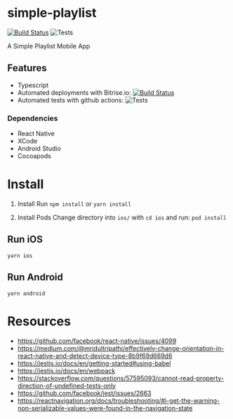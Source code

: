 # simple-playlist

[![Build Status](https://app.bitrise.io/app/b529b99f0b54b8d8/status.svg?token=C-OMMAY6_eRbstZAkgKd5g)](https://app.bitrise.io/app/b529b99f0b54b8d8)
![Tests](https://github.com/josellausas/simple-playlist/workflows/Tests/badge.svg)

A Simple Playlist Mobile App

## Features
- Typescript
- Automated deployments with Bitrise.io: [![Build Status](https://app.bitrise.io/app/b529b99f0b54b8d8/status.svg?token=C-OMMAY6_eRbstZAkgKd5g)](https://app.bitrise.io/app/b529b99f0b54b8d8)
- Automated tests with github actions: ![Tests](https://github.com/josellausas/simple-playlist/workflows/Tests/badge.svg)

### Dependencies
- React Native
- XCode
- Android Studio
- Cocoapods

# Install

1. Install
Run `npm install` or `yarn install`

2. Install Pods
Change directory into `ios/` with `cd ios` and run: `pod install`

## Run iOS
`yarn ios`

## Run Android
`yarn android`


# Resources
- https://github.com/facebook/react-native/issues/4099
- https://medium.com/@mridultripathi/effectively-change-orientation-in-react-native-and-detect-device-type-8b9f69d669d6
- https://jestjs.io/docs/en/getting-started#using-babel
- https://jestjs.io/docs/en/webpack
- https://stackoverflow.com/questions/57595093/cannot-read-property-direction-of-undefined-tests-only
- https://github.com/facebook/jest/issues/2663
- https://reactnavigation.org/docs/troubleshooting/#i-get-the-warning-non-serializable-values-were-found-in-the-navigation-state
